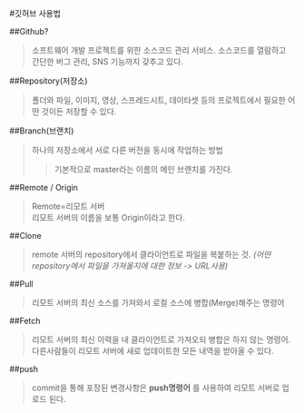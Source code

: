 #깃허브 사용법

##Github?
>소프트웨어 개발 프로젝트를 위한 소스코드 관리 서비스. 소스코드를 열람하고 간단한 버그 관리, SNS 기능까지 갖추고 있다.  

##Repository(저장소)
>폴더와 파일, 이미지, 영상, 스프레드시트, 데이타셋 등의 프로젝트에서 필요한 어떤 것이든 저장할 수 있다.  

##Branch(브랜치)
>하나의 저장소에서 서로 다른 버전을 동시에 작업하는 방법  
>>기본적으로 master라는 이름의 메인 브랜치를 가진다.  

##Remote / Origin
>Remote=리모트 서버  
리모트 서버의 이름을 보통 Origin이라고 한다.  

##Clone
>remote 서버의 repository에서 클라이언트로 파일을 복붙하는 것. _(어떤 repository에서 파일을 가져올지에 대한 정보 -> URL사용)_

##Pull
>리모트 서버의 최신 소스를 가져와서 로컬 소스에 병합(Merge)해주는 명령어  

##Fetch
>리모트 서버의 최신 이력을 내 클라이언트로 가져오되 병합은 하지 않는 명령어.  
다른사람들이 리모트 서버에 새로 업데이트한 모든 내역을 받아올 수 있다.  

##push
>commit을 통해 포장된 변경사항은 **push명령어** 를 사용하여 리모트 서버로 업로드 된다.
